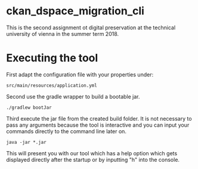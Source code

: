 # ckan_dspace_migration_cli
This is the second assignment ot digital preservation at the technical university of vienna in the summer term 2018.

# Executing the tool

First adapt the configuration file with your properties under:

```shell
src/main/resources/application.yml
```

Second use the gradle wrapper to build a bootable jar.

```shell
./gradlew bootJar
  ```

Third execute the jar file from the created build folder. It is not necessary to pass any arguments because the tool is interactive and you can input your commands directly to the command line later on.
```shell
java -jar *.jar
  ```
  
This will present you with our tool which has a help option which gets displayed directly after the startup or by inputting "h" into the console.
